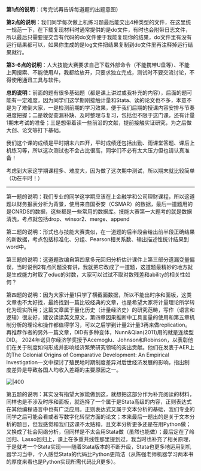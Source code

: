 **第1点的说明**：（考完试再告诉每道题的出题意图）

**第2点的说明**：我们同学每次做上机练习题最后能交出4种类型的文件，在这里统一规范一下，在下载复现材料时通常提供的是do文件，有时也会附带日志文件，所以最后只需要提交含有代码的do文件便于我能复现你的结果，do文件里有没有运行结果都可以，如果你生成的是log文件把结果复制到do文件里再注释掉运行结果就行。

**第3-6点的说明**：人大技能大赛要求自己下载外部命令（不能携带U盘等）、不能上网搜索、不能使用AI，我都给放开，只要求独立完成，测试时不要交流讨论，不得使用通讯工具与软件。

**总的说明**：前面的题有很多基础题（都是课上讲过或我补充的内容），后面的题可能有一定难度，因为同学们这学期刚接触计量和Stata、读的论文也不多，本意不是为了难倒大家，一是检测前期的学习效果，便于我们后期的授课内容安排与节奏进度把握；二是敦促查漏补缺、及时整理与复习，包括但不限于这门课，还有计量1期末考试的准备；三是想带着读一些前沿的文献，提前接触实证研究，为之后做大创、论文等打下基础。

我们这个课的成绩是平时期末六四开，平时成绩还包括出勤、雨课堂答题、课后上机练习等，所以这次测试也不会占比很高，同学们不必有太大压力但也请认真准备！

考虑到大家这学期课程多、难度大，因为做了这次期中测试，所以期末就比较简单（功在平时！）

---

第一题的说明：我们专业的同学这学期应该在上金融学和公司理财课程，所以这道题以财务报表分析为背景，使用来自国泰安（CSMAR）的数据，最后一道题用的是CNRDS的数据，这些都是一些常用的数据库。技能大赛第一大题考的就是数据清洗，考点就包括drop、winsor2、merge、append

第二题的说明：形式也与技能大赛类似，在一道题的后半段会给出前半段正确结果的新数据，考点包括标准化、分组、Pearson相关系数、输出描述性统计结果到word中。

第三题的说明：这道题改编自第四章多元回归分析估计课件上第三部分遗漏变量偏误，当时说例2有点问题没有讲，我就把它改成了一道题，这道题最精妙的地方就是生成能力时取了educ的对数，大家可以试试不取对数残差和ability的相关性如何？

第四题的说明：因为大家计量1只学了横截面数据，所以不能出时序和面板，这类文章也不太好找，最终找到一篇比较经典的文章，也是希望大家将计量理论所学转化为现实所用；这篇文章属于量化历史（计量经济史）的研究范畴，写作（语言和逻辑）很友好，建议读读英文原文，第四章因果推断中工具变量的使用和第五章机制分析的理论和操作都值得学习，可以之后学到计量2计量3再来做replication。
再推荐作者的另外一篇文章，DID有多种变体，Nunn&Qian(2011)用的就是连续型DID。
2024年诺贝尔经济学奖授予Acemoglu、Johnson和Robinson，以表彰他们在关于制度如何形成并影响经济繁荣研究领域的突出贡献。他们在发表于AER上的The Colonial Origins of Comparative Development: An Empirical Investigation一文中探讨了殖民地时期制度差异对后世经济发展的影响，指出制度差异是导致各国人均收入差距的主要原因之一‌。

![|400](https://pics3.baidu.com/feed/0b46f21fbe096b6305d9015e2ea2404aeaf8ac18.jpeg@f_auto?token=33d5de03001f2a2b7658aa6c70eb0f2c)

第五题的说明：其实没有指望大家能做到这，就想把这部分作为补充阅读的材料，同样也是不涉及时序和面板，就选择了一个属于是Stata高级的内容，正则表达式在其他编程语言中也有广泛应用。正则表达式又属于文本分析的基础，我们专业的同学之后可能会看或者写数字化转型方面的论文；本来最后一题出的是关于文本分析的题目，但我感觉和我们这课不太贴和，且文本分析更多还是在用Python做；又换成了社会网络分析，但同样是不太会用Stata做（虽然也能做）；最后定在了岭回归、Lasso回归上，课上在多重共线性那里提到过，我当时也补充了相关原理，于是就考一个Stata实现——随着Stata版本的不断升级，Stata也更多地运用到机器学习当中，个人感觉Stata的代码比Python更简洁（从陈强老师机器学习两本书的厚度来看也是Python实现所需代码比R更多）。




